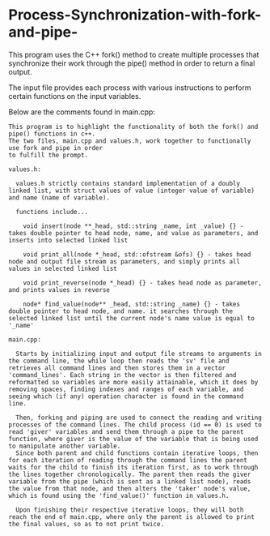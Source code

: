 # Process-Synchronization-with-fork-and-pipe-
This program uses the C++ fork() method to create multiple processes that synchronize their work through the pipe() method in order to return a final output.

The input file provides each process with various instructions to perform certain functions on the input variables.

Below are the comments found in main.cpp:

    This program is to highlight the functionality of both the fork() and pipe() functions in c++. 
    The two files, main.cpp and values.h, work together to functionally use fork and pipe in order 
    to fulfill the prompt. 
    
    values.h:
    
      values.h strictly contains standard implementation of a doubly linked list, with struct values of value (integer value of variable) and name (name of variable).
      
      functions include...
        
        void insert(node **_head, std::string _name, int _value) {} - takes double pointer to head node, name, and value as parameters, and inserts into selected linked list
    
        void print_all(node *_head, std::ofstream &ofs) {} - takes head node and output file stream as parameters, and simply prints all values in selected linked list
    
        void print_reverse(node *_head) {} - takes head node as parameter, and prints values in reverse
    
        node* find_value(node** _head, std::string _name) {} - takes double pointer to head node, and name. it searches through the selected linked list until the current node's name value is equal to '_name'
    
    main.cpp:
      
      Starts by initializing input and output file streams to arguments in the command line, the while loop then reads the 'sv' file and retrieves all command lines and then stores them in a vector 'command_lines'. Each string in the vector is then filtered and reformatted so variables are more easily attainable, which it does by removing spaces, finding indexes and ranges of each variable, and seeing which (if any) operation character is found in the command line. 
    
      Then, forking and piping are used to connect the reading and writing processes of the command lines. The child process (id == 0) is used to read 'giver' variables and send them through a pipe to the parent function, where giver is the value of the variable that is being used to manipulate another variable.
      Since both parent and child functions contain iterative loops, then for each iteration of reading through the command lines the parent waits for the child to finish its iteration first, as to work through the lines together chronologically. The parent then reads the giver variable from the pipe (which is sent as a linked list node), reads the value from that node, and then alters the 'taker' node's value, which is found using the 'find_value()' function in values.h.
    
      Upon finishing their respective iterative loops, they will both reach the end of main.cpp, where only the parent is allowed to print the final values, so as to not print twice.
    
